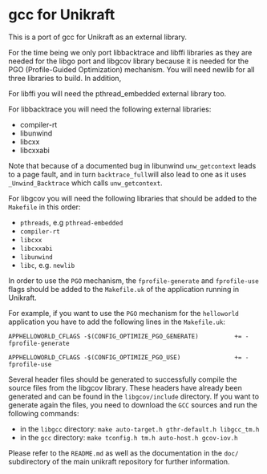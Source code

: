 gcc for Unikraft
=============================

This is a port of gcc for Unikraft as an external library.

For the time being we only port libbacktrace and libffi libraries as
they are needed for the libgo port and libgcov library because it is needed
for the PGO (Profile-Guided Optimization) mechanism. You will need newlib
for all three libraries to build. In addition, 

For libffi you will need the pthread\_embedded external library too.

For libbacktrace you will need the following external libraries:
+ compiler-rt 
+ libunwind
+ libcxx
+ libcxxabi

Note that because of a documented bug in libunwind `unw_getcontext`
leads to a page fault, and in turn `backtrace_full`will also lead to
one as it uses `_Unwind_Backtrace` which calls `unw_getcontext`.

For libgcov you will need the following libraries that should be added to the
`Makefile` in this order:

* `pthreads`, e.g `pthread-embedded`
* `compiler-rt`
* `libcxx`
* `libcxxabi`
* `libunwind`
* `libc`, e.g. `newlib`

In order to use the `PGO` mechanism, the `fprofile-generate` and `fprofile-use`
flags should be added to the `Makefile.uk` of the application running in Unikraft.

For example, if you want to use the `PGO` mechanism for the `helloworld`
application you have to add the following lines in the `Makefile.uk`:

`APPHELLOWORLD_CFLAGS -$(CONFIG_OPTIMIZE_PGO_GENERATE)          += -fprofile-generate`

`APPHELLOWORLD_CFLAGS -$(CONFIG_OPTIMIZE_PGO_USE)               += -fprofile-use`

Several header files should be generated to successfully compile the source files
from the libgcov library. These headers have already been generated and can be found
in the `libgcov/include` directory. If you want to generate again the files, you need
to download the `GCC` sources and run the following commands:

* in the `libgcc` directory:
`make auto-target.h gthr-default.h libgcc_tm.h`
* in the `gcc` directory:
`make tconfig.h tm.h auto-host.h gcov-iov.h`

Please refer to the `README.md` as well as the documentation in the `doc/`
subdirectory of the main unikraft repository for further information.
